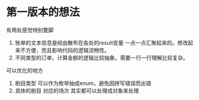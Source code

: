 # 第一版本的想法

有两处感觉特别蹩脚
1. 账单的文本信息是经由散布在各处的result变量 一点一点汇聚起来的。修改起来不方便，而且影响代码的逻辑流畅性。
2. 不同类型的订单，计算金额的逻辑比较抽象。需要一行一行理解比较复杂。


可以优化的地方
1. 剧目类型 可以作为枚举抽成enum，避免因拼写错误而出错
2. 具体的剧目 对应的场次 其实都可以处理成对象来处理
